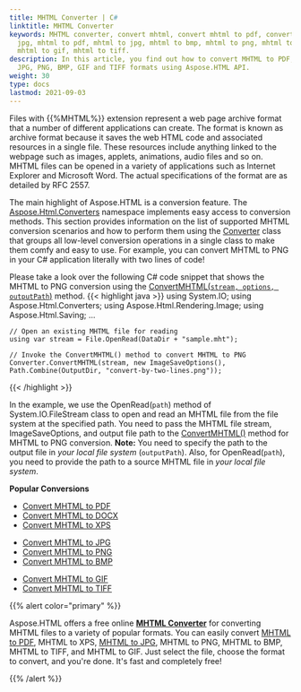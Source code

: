 ```yaml
---
title: MHTML Converter | C#
linktitle: MHTML Converter
keywords: MHTML converter, convert mhtml, convert mhtml to pdf, convert mhtml to
  jpg, mhtml to pdf, mhtml to jpg, mhtml to bmp, mhtml to png, mhtml to xps,
  mhtml to gif, mhtml to tiff.
description: In this article, you find out how to convert MHTML to PDF, XPS,
  JPG, PNG, BMP, GIF and TIFF formats using Aspose.HTML API.
weight: 30
type: docs
lastmod: 2021-09-03
---
```




Files with {{%MHTML%}} extension represent a web page archive format that a number of different applications can create. The format is known as archive format because it saves the web HTML code and associated resources in a single file. These resources include anything linked to the webpage such as images, applets, animations, audio files and so on. MHTML files can be opened in a variety of applications such as Internet Explorer and Microsoft Word. The actual specifications of the format are as detailed by RFC 2557.

The main highlight of Aspose.HTML is a conversion feature. The [Aspose.Html.Converters](https://apireference.aspose.com/html/net/aspose.html.converters) namespace implements easy access to conversion methods. This section provides information on the list of supported MHTML conversion scenarios and how to perform them using the [Converter](https://apireference.aspose.com/html/net/aspose.html.converters/converter) class that groups all low-level conversion operations in a single class to make them comfy and easy to use. For example, you can convert MHTML to PNG in your C# application literally with two lines of code!

Please take a look over the following C# code snippet that shows the MHTML to PNG conversion using the [ConvertMHTML(`stream, options, outputPath`)](https://apireference.aspose.com/html/net/aspose.html.converters.converter/convertmhtml/methods/27) method.
{{< highlight java >}}
using System.IO;
using Aspose.Html.Converters;
using Aspose.Html.Rendering.Image;
using Aspose.Html.Saving;
...        

    // Open an existing MHTML file for reading
    using var stream = File.OpenRead(DataDir + "sample.mht");
    
    // Invoke the ConvertMHTML() method to convert MHTML to PNG           
    Converter.ConvertMHTML(stream, new ImageSaveOptions(), Path.Combine(OutputDir, "convert-by-two-lines.png"));
{{< /highlight >}}

In the example, we use the OpenRead(`path`) method of System.IO.FileStream class to open and read an MHTML file from the file system at the specified path. You need to pass the MHTML file stream, ImageSaveOptions, and output file path to the [ConvertMHTML()](https://apireference.aspose.com/html/net/aspose.html.converters.converter/convertmhtml/methods/27) method for MHTML to PNG conversion.  **Note:** You need to specify the path to the output file in *your local file system* (`outputPath`). Also, for OpenRead(`path`), you need to provide the path to a source MHTML file in *your local file system*. 

**Popular Conversions**

<div class="row">				
		<ul>
			<li><a href="/html/net/converting-between-formats/mhtml-to-pdf/">Convert MHTML to PDF</a></li>
			<li><a href="/html/net/converting-between-formats/mhtml-to-docx/">Convert MHTML to DOCX</a></li>
			<li><a href="/html/net/converting-between-formats/mhtml-to-XPS/">Convert MHTML to XPS</a></li>					
		</ul>			
		<ul>
			<li><a href="/html/net/converting-between-formats/mhtml-to-image/">Convert MHTML to JPG</a></li>
			<li><a href="/html/net/converting-between-formats/mhtml-to-image/">Convert MHTML to PNG</a></li>
			<li><a href="/html/net/converting-between-formats/mhtml-to-image/">Convert MHTML to BMP</a></li>			
		</ul>
		<ul>
			<li><a href="/html/net/converting-between-formats/mhtml-to-image/">Convert MHTML to GIF</a></li>
			<li><a href="/html/net/converting-between-formats/mhtml-to-image/">Convert MHTML to TIFF</a></li>						
		</ul>		
</div>



{{% alert color="primary" %}} 

Aspose.HTML offers a free online [**MHTML Converter**](https://products.aspose.app/html/en/conversion) for converting MHTML files to a variety of popular formats.  You can easily convert  [MHTML to PDF](https://products.aspose.app/html/en/conversion/mhtml-to-pdf), MHTML to XPS, [MHTML to JPG](https://products.aspose.app/html/en/conversion/mhtml-to-jpg), MHTML to PNG, MHTML to BMP, MHTML to TIFF, and MHTML to GIF. Just select the file, choose the format to convert, and you're done. It's fast and completely free!

{{% /alert %}} 





